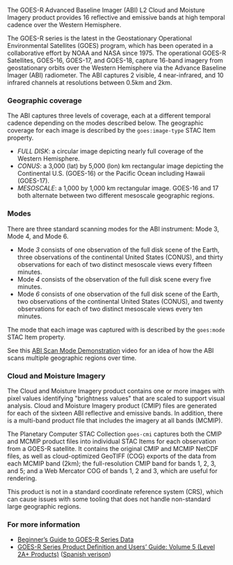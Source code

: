 The GOES-R Advanced Baseline Imager (ABI) L2 Cloud and Moisture Imagery product provides 16 reflective and emissive bands at high temporal cadence over the Western Hemisphere.

The GOES-R series is the latest in the Geostationary Operational Environmental Satellites (GOES) program, which has been operated in a collaborative effort by NOAA and NASA since 1975. The operational GOES-R Satellites, GOES-16, GOES-17, and GOES-18, capture 16-band imagery from geostationary orbits over the Western Hemisphere via the Advance Baseline Imager (ABI) radiometer. The ABI captures 2 visible, 4 near-infrared, and 10 infrared channels at resolutions between 0.5km and 2km.

### Geographic coverage

The ABI captures three levels of coverage, each at a different temporal cadence depending on the modes described below. The geographic coverage for each image is described by the `goes:image-type` STAC Item property.

- _FULL DISK_: a circular image depicting nearly full coverage of the Western Hemisphere.
- _CONUS_: a 3,000 (lat) by 5,000 (lon) km rectangular image depicting the Continental U.S. (GOES-16) or the Pacific Ocean including Hawaii (GOES-17).
- _MESOSCALE_: a 1,000 by 1,000 km rectangular image. GOES-16 and 17 both alternate between two different mesoscale geographic regions.

### Modes

There are three standard scanning modes for the ABI instrument: Mode 3, Mode 4, and Mode 6.

- Mode _3_ consists of one observation of the full disk scene of the Earth, three observations of the continental United States (CONUS), and thirty observations for each of two distinct mesoscale views every fifteen minutes.
- Mode _4_ consists of the observation of the full disk scene every five minutes.
- Mode _6_ consists of one observation of the full disk scene of the Earth, two observations of the continental United States (CONUS), and twenty observations for each of two distinct mesoscale views every ten minutes.

The mode that each image was captured with is described by the `goes:mode` STAC Item property.

See this [ABI Scan Mode Demonstration](https://youtu.be/_c5H6R-M0s8) video for an idea of how the ABI scans multiple geographic regions over time.

### Cloud and Moisture Imagery

The Cloud and Moisture Imagery product contains one or more images with pixel values identifying "brightness values" that are scaled to support visual analysis.  Cloud and Moisture Imagery product (CMIP) files are generated for each of the sixteen ABI reflective and emissive bands. In addition, there is a multi-band product file that includes the imagery at all bands (MCMIP).

The Planetary Computer STAC Collection `goes-cmi` captures both the CMIP and MCMIP product files into individual STAC Items for each observation from a GOES-R satellite. It contains the original CMIP and MCMIP NetCDF files, as well as cloud-optimized GeoTIFF (COG) exports of the data from each MCMIP band (2km); the full-resolution CMIP band for bands 1, 2, 3, and 5; and a Web Mercator COG of bands 1, 2 and 3, which are useful for rendering.

This product is not in a standard coordinate reference system (CRS), which can cause issues with some tooling that does not handle non-standard large geographic regions.

### For more information
- [Beginner’s Guide to GOES-R Series Data](https://www.goes-r.gov/downloads/resources/documents/Beginners_Guide_to_GOES-R_Series_Data.pdf)
- [GOES-R Series Product Definition and Users’ Guide: Volume 5 (Level 2A+ Products)](https://www.goes-r.gov/products/docs/PUG-L2+-vol5.pdf) ([Spanish verison](https://github.com/NOAA-Big-Data-Program/bdp-data-docs/raw/main/GOES/QuickGuides/Spanish/Guia%20introductoria%20para%20datos%20de%20la%20serie%20GOES-R%20V1.1%20FINAL2%20-%20Copy.pdf))

